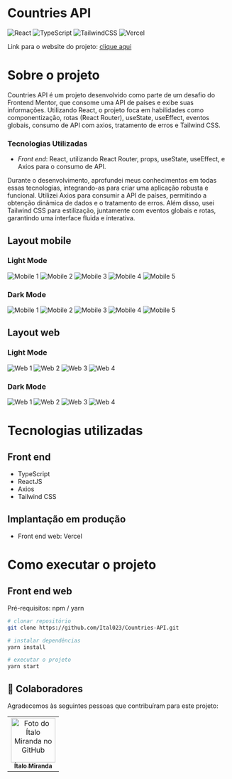 # Countries API
![React](https://img.shields.io/badge/react-%2320232a.svg?style=for-the-badge&logo=react&logoColor=%2361DAFB)
![TypeScript](https://img.shields.io/badge/typescript-%23007ACC.svg?style=for-the-badge&logo=typescript&logoColor=white)
![TailwindCSS](https://img.shields.io/badge/tailwindcss-%2338B2AC.svg?style=for-the-badge&logo=tailwind-css&logoColor=white)
![Vercel](https://img.shields.io/badge/vercel-%23000000.svg?style=for-the-badge&logo=vercel&logoColor=white)

Link para o website do projeto: [clique aqui](https://countries-api-ital023.vercel.app/)

# Sobre o projeto
Countries API é um projeto desenvolvido como parte de um desafio do Frontend Mentor, que consome uma API de países e exibe suas informações. Utilizando React, o projeto foca em habilidades como componentização, rotas (React Router), useState, useEffect, eventos globais, consumo de API com axios, tratamento de erros e Tailwind CSS.

### Tecnologias Utilizadas

- *Front end*: React, utilizando React Router, props, useState, useEffect, e Axios para o consumo de API.
  
Durante o desenvolvimento, aprofundei meus conhecimentos em todas essas tecnologias, integrando-as para criar uma aplicação robusta e funcional. Utilizei Axios para consumir a API de países, permitindo a obtenção dinâmica de dados e o tratamento de erros. Além disso, usei Tailwind CSS para estilização, juntamente com eventos globais e rotas, garantindo uma interface fluida e interativa.


## Layout mobile
### Light Mode
![Mobile 1](/assetsReadme/mobile1-light.png)
![Mobile 2](/assetsReadme/mobile2-light.png) 
![Mobile 3](/assetsReadme/mobile3-light.png) 
![Mobile 4](/assetsReadme/mobile4-light.png)
![Mobile 5](/assetsReadme/mobile5-light.png) 

### Dark Mode
![Mobile 1](/assetsReadme/mobile1-dark.png)
![Mobile 2](/assetsReadme/mobile2-dark.png) 
![Mobile 3](/assetsReadme/mobile3-dark.png) 
![Mobile 4](/assetsReadme/mobile4-dark.png)
![Mobile 5](/assetsReadme/mobile5-dark.png) 


## Layout web

### Light Mode
![Web 1](/assetsReadme/desktop1-light.png)
![Web 2](/assetsReadme/desktop2-light.png)
![Web 3](/assetsReadme/desktop3-light.png)
![Web 4](/assetsReadme/desktop4-light.png)

### Dark Mode
![Web 1](/assetsReadme/desktop1-dark.png)
![Web 2](/assetsReadme/desktop2-dark.png)
![Web 3](/assetsReadme/desktop3-dark.png)
![Web 4](/assetsReadme/desktop4-dark.png)

# Tecnologias utilizadas
## Front end
- TypeScript
- ReactJS
- Axios
- Tailwind CSS
  
## Implantação em produção
- Front end web: Vercel

# Como executar o projeto
## Front end web
Pré-requisitos: npm / yarn

```bash
# clonar repositório
git clone https://github.com/Ital023/Countries-API.git

# instalar dependências
yarn install

# executar o projeto
yarn start
```
## 🤝 Colaboradores

Agradecemos às seguintes pessoas que contribuíram para este projeto:

<table>
  <tr>
    <td align="center">
      <a href="https://github.com/Ital023" title="Github do Ítalo Miranda">
        <img src="https://avatars.githubusercontent.com/u/113559117?v=4" width="100px;" alt="Foto do Ítalo Miranda no GitHub"/><br>
        <sub>
          <b>Ítalo Miranda</b>
        </sub>
      </a>
    </td>
  </tr>
</table>
